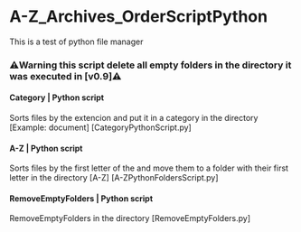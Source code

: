 # A-Z_Archives_OrderScriptPython

This is a test of python file manager

### ⚠️Warning this script delete all empty folders in the directory it was executed in [v0.9️]⚠️

#### Category | Python script

Sorts files by the extencion and put it in a category in the directory [Example: document]
[CategoryPythonScript.py]

#### A-Z | Python script

Sorts files by the first letter of the and move them to a folder with their first letter in the directory [A-Z]
[A-ZPythonFoldersScript.py]

####  RemoveEmptyFolders | Python script

RemoveEmptyFolders in the directory
[RemoveEmptyFolders.py]

